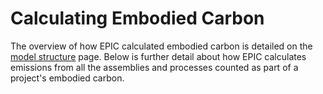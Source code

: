 # Calculating Embodied Carbon

The overview of how EPIC calculated embodied carbon is detailed on the [model structure](./) page. Below is further detail about how EPIC calculates emissions from all the assemblies and processes counted as part of a project's embodied carbon.&#x20;
